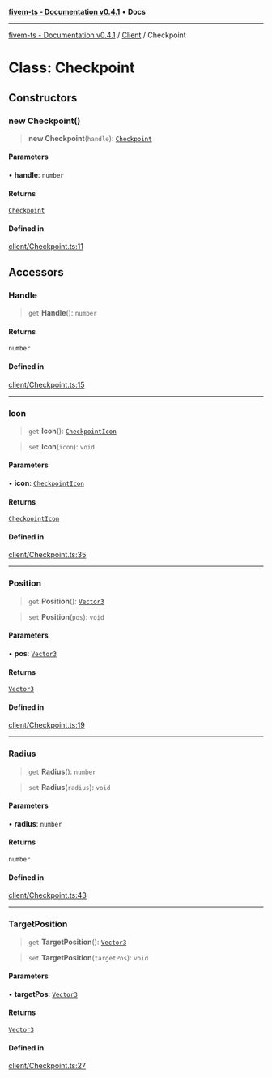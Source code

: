 [**fivem-ts - Documentation v0.4.1**](../../../README.md) • **Docs**

***

[fivem-ts - Documentation v0.4.1](../../../README.md) / [Client](../README.md) / Checkpoint

# Class: Checkpoint

## Constructors

### new Checkpoint()

> **new Checkpoint**(`handle`): [`Checkpoint`](Checkpoint.md)

#### Parameters

• **handle**: `number`

#### Returns

[`Checkpoint`](Checkpoint.md)

#### Defined in

[client/Checkpoint.ts:11](https://github.com/Purpose-Dev/fivem-ts/blob/af9f57481b70813a163451854c2103aaaed13195/src/client/Checkpoint.ts#L11)

## Accessors

### Handle

> `get` **Handle**(): `number`

#### Returns

`number`

#### Defined in

[client/Checkpoint.ts:15](https://github.com/Purpose-Dev/fivem-ts/blob/af9f57481b70813a163451854c2103aaaed13195/src/client/Checkpoint.ts#L15)

***

### Icon

> `get` **Icon**(): [`CheckpointIcon`](../enumerations/CheckpointIcon.md)

> `set` **Icon**(`icon`): `void`

#### Parameters

• **icon**: [`CheckpointIcon`](../enumerations/CheckpointIcon.md)

#### Returns

[`CheckpointIcon`](../enumerations/CheckpointIcon.md)

#### Defined in

[client/Checkpoint.ts:35](https://github.com/Purpose-Dev/fivem-ts/blob/af9f57481b70813a163451854c2103aaaed13195/src/client/Checkpoint.ts#L35)

***

### Position

> `get` **Position**(): [`Vector3`](../../Shared/classes/Vector3.md)

> `set` **Position**(`pos`): `void`

#### Parameters

• **pos**: [`Vector3`](../../Shared/classes/Vector3.md)

#### Returns

[`Vector3`](../../Shared/classes/Vector3.md)

#### Defined in

[client/Checkpoint.ts:19](https://github.com/Purpose-Dev/fivem-ts/blob/af9f57481b70813a163451854c2103aaaed13195/src/client/Checkpoint.ts#L19)

***

### Radius

> `get` **Radius**(): `number`

> `set` **Radius**(`radius`): `void`

#### Parameters

• **radius**: `number`

#### Returns

`number`

#### Defined in

[client/Checkpoint.ts:43](https://github.com/Purpose-Dev/fivem-ts/blob/af9f57481b70813a163451854c2103aaaed13195/src/client/Checkpoint.ts#L43)

***

### TargetPosition

> `get` **TargetPosition**(): [`Vector3`](../../Shared/classes/Vector3.md)

> `set` **TargetPosition**(`targetPos`): `void`

#### Parameters

• **targetPos**: [`Vector3`](../../Shared/classes/Vector3.md)

#### Returns

[`Vector3`](../../Shared/classes/Vector3.md)

#### Defined in

[client/Checkpoint.ts:27](https://github.com/Purpose-Dev/fivem-ts/blob/af9f57481b70813a163451854c2103aaaed13195/src/client/Checkpoint.ts#L27)

